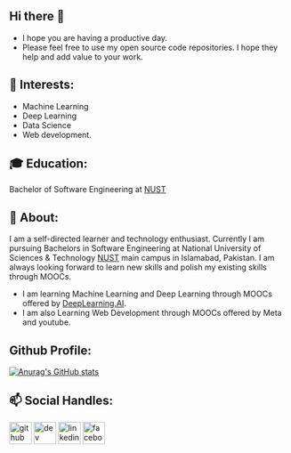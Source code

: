 ## Hi there 👋

- I hope you are having a productive day.
- Please feel free to use my open source code repositories. I hope they help and add value to your work.

 ## 🌱 Interests:
 - Machine Learning 
 - Deep Learning
 - Data Science
 - Web development.
                                              


## :mortar_board: Education:
 Bachelor of Software Engineering at [NUST](https://nust.edu.pk/) 
                                              


## 💬 About:
 I am a self-directed learner and technology enthusiast. Currently I am pursuing Bachelors in Software Engineering at National University of Sciences & Technology     [NUST](https://nust.edu.pk/) main campus in Islamabad, Pakistan. I am always looking forward to learn new skills and polish my existing skills through MOOCs. 
  - I am learning Machine Learning and Deep Learning through MOOCs offered by [DeepLearning.AI](https://www.deeplearning.ai/).
  - I am also Learning Web Development through MOOCs offered by Meta and youtube.
 

## Github Profile:
[![Anurag's GitHub stats](https://github-readme-stats.vercel.app/api?username=rha12)](https://github.com/anuraghazra/github-readme-stats)
## 📫 Social Handles:
 [<img src='https://cdn.jsdelivr.net/npm/simple-icons@3.0.1/icons/github.svg' alt='github' height='40'>](https://github.com/rha12)  [<img src='https://cdn.jsdelivr.net/npm/simple-icons@3.0.1/icons/dev-dot-to.svg' alt='dev' height='40'>](https://dev.to/rha12)  [<img src='https://cdn.jsdelivr.net/npm/simple-icons@3.0.1/icons/linkedin.svg' alt='linkedin' height='40'>](https://www.linkedin.com/in/raja-haider-ali-331625208/)  [<img src='https://cdn.jsdelivr.net/npm/simple-icons@3.0.1/icons/facebook.svg' alt='facebook' height='40'>](https://www.facebook.com/rajahaiderali8)  

                                             
                                             
<!--
**rha12/rha12** is a ✨ _special_ ✨ repository because its `README.md` (this file) appears on your GitHub profile.

Here are some ideas to get you started:

- 🔭 I’m currently working on ...
- 🌱 I’m currently learning 
- 👯 I’m looking to collaborate on ...
- 🤔 I’m looking for help with ...
- 💬 Ask me about ...
- 📫 How to reach me: ...
- 😄 Pronouns: ...
- ⚡ Fun fact: ...
-->
